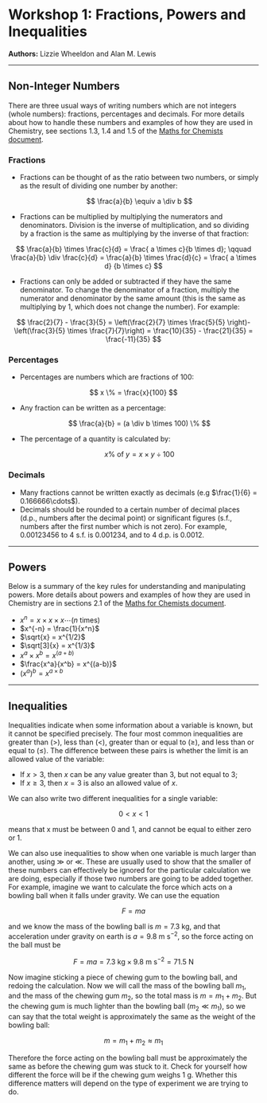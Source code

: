 # Workshop 1: Fractions, Powers and Inequalities
**Authors:** Lizzie Wheeldon and Alan M. Lewis

---

## Non-Integer Numbers

There are three usual ways of writing numbers which are not integers (whole numbers): fractions, percentages and decimals. For more details about how to handle these numbers and examples of how they are used in Chemistry, see sections 1.3, 1.4 and 1.5 of the [Maths for Chemists document](https://edu.rsc.org/download?ac=15395#subsection.1.3).

### Fractions
- Fractions can be thought of as the ratio between two numbers, or simply as the result of dividing one number by another:  
  
  $$
  \frac{a}{b} \equiv a \div b
  $$

- Fractions can be multiplied by multiplying the numerators and denominators. Division is the inverse of multiplication, and so dividing by a fraction is the same as multiplying by the inverse of that fraction:  
  
$$
  \frac{a}{b} \times \frac{c}{d}  = \frac{ a \times c}{b \times d}; \qquad \frac{a}{b} \div \frac{c}{d} = \frac{a}{b} \times \frac{d}{c} = \frac{ a \times d} {b \times c}
  $$

- Fractions can only be added or subtracted if they have the same denominator. To change the denominator of a fraction, multiply the numerator and denominator by the same amount (this is the same as multiplying by 1, which does not change the number). For example:  
  
$$
  \frac{2}{7} - \frac{3}{5} = \left(\frac{2}{7} \times \frac{5}{5} \right)- \left(\frac{3}{5} \times \frac{7}{7}\right) = \frac{10}{35} - \frac{21}{35} = \frac{-11}{35}
  $$

### Percentages
- Percentages are numbers which are fractions of 100:  
  
$$
  x \% = \frac{x}{100}
  $$

- Any fraction can be written as a percentage:  

  $$
  \frac{a}{b} = (a \div b \times 100) \%
  $$

- The percentage of a quantity is calculated by:  

  $$
  x\% \ \text{of} \ y = x \times y \div 100
  $$

### Decimals
- Many fractions cannot be written exactly as decimals (e.g $\frac{1}{6} = 0.166666\cdots$).
- Decimals should be rounded to a certain number of decimal places (d.p., numbers after the decimal point) or significant figures (s.f., numbers after the first number which is not zero). For example, 0.00123456 to 4 s.f. is 0.001234, and to 4 d.p. is 0.0012.

---

## Powers

Below is a summary of the key rules for understanding and manipulating powers. More details about powers and examples of how they are used in Chemistry are in sections 2.1 of the [Maths for Chemists document](https://edu.rsc.org/download?ac=15395#subsection.2.1).

- $x^n = x \times x \times x \cdots (n \text{ times})$
- $x^{-n} = \frac{1}{x^n}$
- $\sqrt{x} = x^{1/2}$
- $\sqrt[3]{x} = x^{1/3}$
- $x^a \times x^b = x^{(a+b)}$
- $\frac{x^a}{x^b} = x^{(a-b)}$
- $(x^a)^b = x^{a \times b}$

---

## Inequalities

Inequalities indicate when some information about a variable is known, but it cannot be specified precisely. The four most common inequalities are greater than ($>$), less than ($<$), greater than or equal to ($\geq$), and less than or equal to ($\leq$). The difference between these pairs is whether the limit is an allowed value of the variable:
- If $x > 3$, then $x$ can be any value greater than 3, but not equal to 3;
- If $x \geq 3$, then $x=3$ is also an allowed value of $x$.

We can also write two different inequalities for a single variable:  

$$
0 < x < 1
$$

means that x must be between 0 and 1, and cannot be equal to either zero or 1.

We can also use inequalities to show when one variable is much larger than another, using $\gg$ or $\ll$. These are usually used to show that the smaller of these numbers can effectively be ignored for the particular calculation we are doing, especially if those two numbers are going to be added together. For example, imagine we want to calculate the force which acts on a bowling ball when it falls under gravity. We can use the equation  

$$
F=ma
$$

and we know the mass of the bowling ball is $m=7.3$ kg, and that acceleration under gravity on earth is $a=9.8$ m s$^{-2}$, so the force acting on the ball must be  

$$
F = ma = 7.3\text{ kg} \times 9.8\text{ m s}^{-2} = 71.5 \text{ N}
$$

Now imagine sticking a piece of chewing gum to the bowling ball, and redoing the calculation. Now we will call the mass of the bowling ball $m_1$, and the mass of the chewing gum $m_2$, so the total mass is $m = m_1 + m_2$. But the chewing gum is much lighter than the bowling ball ($m_2 \ll m_1$), so we can say that the total weight is approximately the same as the weight of the bowling ball:  

$$
m = m_1 + m_2 \approx m_1
$$

Therefore the force acting on the bowling ball must be approximately the same as before the chewing gum was stuck to it. Check for yourself how different the force will be if the chewing gum weighs 1 g. Whether this difference matters will depend on the type of experiment we are trying to do.
